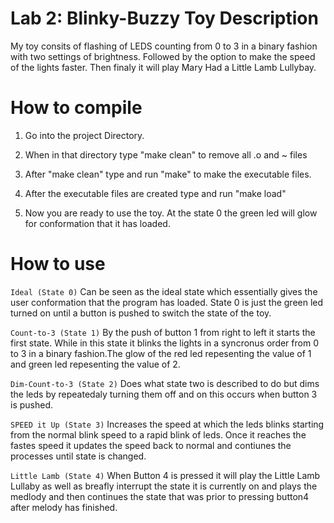 # Lab 2: Blinky-Buzzy Toy Description

My toy consits of flashing of LEDS counting from 0 to 3 in a binary fashion
with two settings of brightness. Followed by the option to make the speed of the lights faster. Then finaly it will play Mary Had a
Little Lamb Lullybay. 

# How to compile

1. Go into the project Directory.

2. When in that directory type "make clean" to remove all .o and ~ files

3. After "make clean" type and run "make" to make the executable files.

4. After the executable files are created type and run "make load"

5. Now you are ready to use the toy. At the state 0 the green led will glow
for conformation that it has loaded.


# How to use

`Ideal (State 0)`
Can be seen as the ideal state which essentially
gives the user conformation that the program has loaded. State 0 is just the
green led turned on until a button is pushed to switch the state of the toy.

`Count-to-3 (State 1)`
By the push of button 1 from right to left it starts the first state. While in
this state it blinks the lights in a syncronus order from 0 to 3 in a binary
fashion.The glow of the red led repesenting the value of 1 and green led
repesenting the value of 2.

`Dim-Count-to-3 (State 2)`
Does what state two is described to do but dims the leds by repeatedaly
turning them off and on this occurs when button 3 is pushed.

`SPEED it Up (State 3)`
Increases the speed at which the leds blinks starting from the normal blink
speed to a rapid blink of leds. Once it reaches the fastes speed it updates
the speed back to normal and contiunes the processes until state is changed.

`Little Lamb (State 4)`
When Button 4 is pressed it will play the Little Lamb Lullaby as well as breafly interrupt the state it is currently on and plays the medlody and then
continues the state that was prior to pressing button4 after melody has finished.
